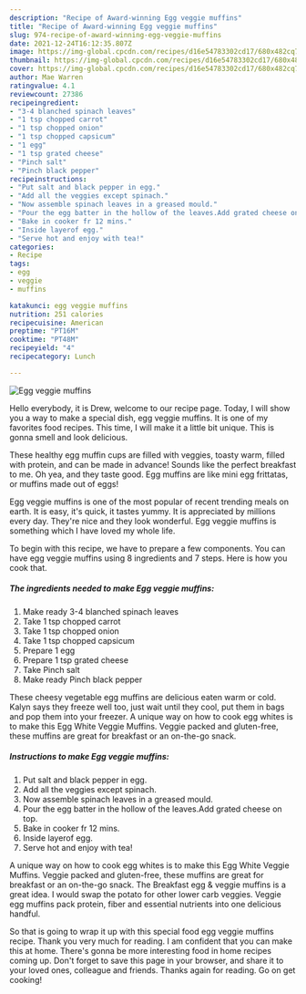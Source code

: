 ```yaml
---
description: "Recipe of Award-winning Egg veggie muffins"
title: "Recipe of Award-winning Egg veggie muffins"
slug: 974-recipe-of-award-winning-egg-veggie-muffins
date: 2021-12-24T16:12:35.807Z
image: https://img-global.cpcdn.com/recipes/d16e54783302cd17/680x482cq70/egg-veggie-muffins-recipe-main-photo.jpg
thumbnail: https://img-global.cpcdn.com/recipes/d16e54783302cd17/680x482cq70/egg-veggie-muffins-recipe-main-photo.jpg
cover: https://img-global.cpcdn.com/recipes/d16e54783302cd17/680x482cq70/egg-veggie-muffins-recipe-main-photo.jpg
author: Mae Warren
ratingvalue: 4.1
reviewcount: 27386
recipeingredient:
- "3-4 blanched spinach leaves"
- "1 tsp chopped carrot"
- "1 tsp chopped onion"
- "1 tsp chopped capsicum"
- "1 egg"
- "1 tsp grated cheese"
- "Pinch salt"
- "Pinch black pepper"
recipeinstructions:
- "Put salt and black pepper in egg."
- "Add all the veggies except spinach."
- "Now assemble spinach leaves in a greased mould."
- "Pour the egg batter in the hollow of the leaves.Add grated cheese on top."
- "Bake in cooker fr 12 mins."
- "Inside layerof egg."
- "Serve hot and enjoy with tea!"
categories:
- Recipe
tags:
- egg
- veggie
- muffins

katakunci: egg veggie muffins 
nutrition: 251 calories
recipecuisine: American
preptime: "PT16M"
cooktime: "PT48M"
recipeyield: "4"
recipecategory: Lunch

---
```



![Egg veggie muffins](https://img-global.cpcdn.com/recipes/d16e54783302cd17/680x482cq70/egg-veggie-muffins-recipe-main-photo.jpg)

Hello everybody, it is Drew, welcome to our recipe page. Today, I will show you a way to make a special dish, egg veggie muffins. It is one of my favorites food recipes. This time, I will make it a little bit unique. This is gonna smell and look delicious.

These healthy egg muffin cups are filled with veggies, toasty warm, filled with protein, and can be made in advance! Sounds like the perfect breakfast to me. Oh yea, and they taste good. Egg muffins are like mini egg frittatas, or muffins made out of eggs!

Egg veggie muffins is one of the most popular of recent trending meals on earth. It is easy, it's quick, it tastes yummy. It is appreciated by millions every day. They're nice and they look wonderful. Egg veggie muffins is something which I have loved my whole life.


To begin with this recipe, we have to prepare a few components. You can have egg veggie muffins using 8 ingredients and 7 steps. Here is how you cook that.

<!--inarticleads1-->

##### The ingredients needed to make Egg veggie muffins:

1. Make ready 3-4 blanched spinach leaves
1. Take 1 tsp chopped carrot
1. Take 1 tsp chopped onion
1. Take 1 tsp chopped capsicum
1. Prepare 1 egg
1. Prepare 1 tsp grated cheese
1. Take Pinch salt
1. Make ready Pinch black pepper


These cheesy vegetable egg muffins are delicious eaten warm or cold. Kalyn says they freeze well too, just wait until they cool, put them in bags and pop them into your freezer. A unique way on how to cook egg whites is to make this Egg White Veggie Muffins. Veggie packed and gluten-free, these muffins are great for breakfast or an on-the-go snack. 

<!--inarticleads2-->

##### Instructions to make Egg veggie muffins:

1. Put salt and black pepper in egg.
1. Add all the veggies except spinach.
1. Now assemble spinach leaves in a greased mould.
1. Pour the egg batter in the hollow of the leaves.Add grated cheese on top.
1. Bake in cooker fr 12 mins.
1. Inside layerof egg.
1. Serve hot and enjoy with tea!


A unique way on how to cook egg whites is to make this Egg White Veggie Muffins. Veggie packed and gluten-free, these muffins are great for breakfast or an on-the-go snack. The Breakfast egg &amp; veggie muffins is a great idea. I would swap the potato for other lower carb veggies. Veggie egg muffins pack protein, fiber and essential nutrients into one delicious handful. 

So that is going to wrap it up with this special food egg veggie muffins recipe. Thank you very much for reading. I am confident that you can make this at home. There's gonna be more interesting food in home recipes coming up. Don't forget to save this page in your browser, and share it to your loved ones, colleague and friends. Thanks again for reading. Go on get cooking!
